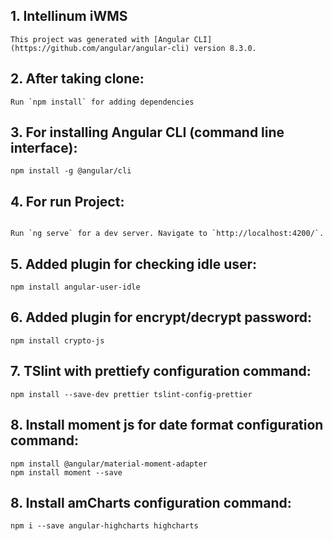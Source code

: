 ## 1. Intellinum iWMS

```
This project was generated with [Angular CLI](https://github.com/angular/angular-cli) version 8.3.0.
```

## 2. After taking clone:

```
Run `npm install` for adding dependencies
```

## 3. For installing Angular CLI (command line interface):

```
npm install -g @angular/cli
```

## 4. For run Project:

```

Run `ng serve` for a dev server. Navigate to `http://localhost:4200/`.
```

## 5. Added plugin for checking idle user:

```
npm install angular-user-idle
```

## 6. Added plugin for encrypt/decrypt password:

```
npm install crypto-js
```

## 7. TSlint with prettiefy configuration command:

```
npm install --save-dev prettier tslint-config-prettier
```
## 8. Install moment js for date format configuration command:

```
npm install @angular/material-moment-adapter
npm install moment --save
```
## 8. Install amCharts configuration command:

```
npm i --save angular-highcharts highcharts
```
